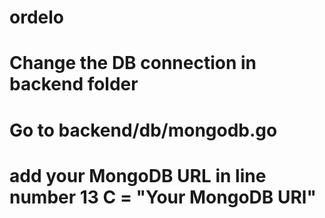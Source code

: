 # ordelo

# Change the DB connection in backend folder
  # Go to backend/db/mongodb.go
  # add your MongoDB URL in line number 13 C = "Your MongoDB URl"
